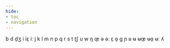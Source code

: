 ```yaml
---
hide:
- toc
- navigation
---
```

b
d
d̠ʒ
i
iɛ̠
iː
j
k
l
m
n
p
q
r
s
t
t̠ʃ
u
w
ŋ
œ̠
ə
əː
ɛ̠
ɞ̠
ɡ
ɲ
ʁ
ʉ
ʉœ̠
ʉɞ̠
ʉː
ʎ
